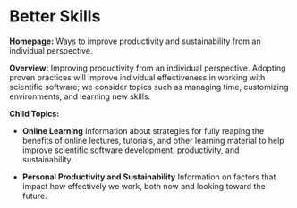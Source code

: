 # Better Skills

**Homepage:** 
Ways to improve productivity and sustainability from an individual perspective.

**Overview:** 
Improving productivity from an individual perspective. Adopting proven practices will improve individual effectiveness in working with scientific software; we consider topics such as managing time, customizing environments, and learning new skills.

**Child Topics:**

- **Online Learning**
Information about strategies for fully reaping the benefits of online lectures, tutorials, and other learning material to help improve scientific software development, productivity, and sustainability.
<!---Topic order: 1--->

- **Personal Productivity and Sustainability**
Information on factors that impact how effectively we work, both now and looking toward the future.
<!---Topic order: 2--->

<!---
Category order: 6
--->
